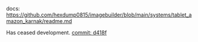 docs: https://github.com/hexdump0815/imagebuilder/blob/main/systems/tablet_amazon_karnak/readme.md

Has ceased development. [commit: d418f](https://github.com/hexdump0815/imagebuilder/commit/d418f6befa12940dfebc719b12de69efd2ee88f7)

